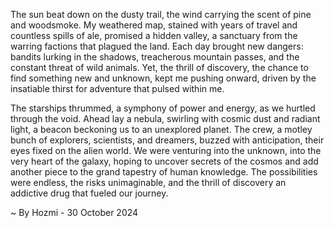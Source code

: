 
The sun beat down on the dusty trail, the wind carrying the scent of pine and woodsmoke.  My weathered map, stained with years of travel and countless spills of ale, promised a hidden valley, a sanctuary from the warring factions that plagued the land. Each day brought new dangers: bandits lurking in the shadows, treacherous mountain passes, and the constant threat of wild animals. Yet, the thrill of discovery, the chance to find something new and unknown, kept me pushing onward, driven by the insatiable thirst for adventure that pulsed within me.

The starships thrummed, a symphony of power and energy, as we hurtled through the void.  Ahead lay a nebula, swirling with cosmic dust and radiant light, a beacon beckoning us to an unexplored planet.  The crew, a motley bunch of explorers, scientists, and dreamers, buzzed with anticipation, their eyes fixed on the alien world. We were venturing into the unknown, into the very heart of the galaxy, hoping to uncover secrets of the cosmos and add another piece to the grand tapestry of human knowledge. The possibilities were endless, the risks unimaginable, and the thrill of discovery an addictive drug that fueled our journey. 

~ By Hozmi - 30 October 2024
